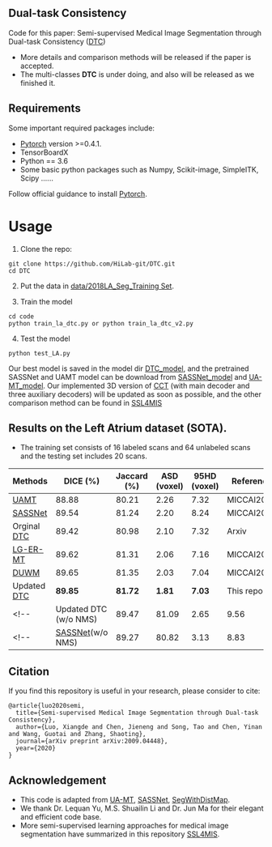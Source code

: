 ## Dual-task Consistency
Code for this paper: Semi-supervised Medical Image Segmentation through Dual-task Consistency ([DTC](https://arxiv.org/pdf/2009.04448.pdf))
* More details and comparison methods will be released if the paper is accepted. 
* The multi-classes **DTC** is under doing, and also will be released as we finished it.
## Requirements
Some important required packages include:
* [Pytorch][torch_link] version >=0.4.1.
* TensorBoardX
* Python == 3.6 
* Some basic python packages such as Numpy, Scikit-image, SimpleITK, Scipy ......

Follow official guidance to install [Pytorch][torch_link].

[torch_link]:https://pytorch.org/

# Usage

1. Clone the repo:
```
git clone https://github.com/HiLab-git/DTC.git 
cd DTC
```
2. Put the data in [data/2018LA_Seg_Training Set](https://github.com/Luoxd1996/DTC/tree/master/data/2018LA_Seg_Training%20Set).

3. Train the model
```
cd code
python train_la_dtc.py or python train_la_dtc_v2.py
```

4. Test the model
```
python test_LA.py
```
Our best model is saved in the model dir [DTC_model](https://github.com/Luoxd1996/DTC/tree/master/model), and the pretrained SASSNet and UAMT model can be download from [SASSNet_model](https://github.com/kleinzcy/SASSnet/tree/master/model) and [UA-MT_model](https://github.com/yulequan/UA-MT/tree/master/model). Our implemented 3D version of [CCT](https://arxiv.org/abs/2003.09005) (with main decoder and three auxiliary decoders) will be updated as soon as possible, and the other comparison method can be found in [SSL4MIS](https://github.com/HiLab-git/SSL4MIS)

## Results on the Left Atrium dataset (SOTA).
* The training set consists of 16 labeled scans and 64 unlabeled scans and the testing set includes 20 scans.

|Methods|DICE (%) | Jaccard (%) | ASD (voxel) | 95HD (voxel)|Reference|Released Date|
|---|---|---|---|---|---|---|
|[UAMT](https://arxiv.org/pdf/1907.07034.pdf)|88.88|80.21|2.26|7.32|MICCAI2019|2019-10|
|[SASSNet](https://arxiv.org/pdf/2007.10732.pdf)|89.54|81.24|2.20|8.24|MICCAI2020|2020-07|
|Orginal [DTC](https://arxiv.org/pdf/2009.04448.pdf)|89.42|80.98|2.10|7.32|Arxiv|2020-09|
|[LG-ER-MT](https://link.springer.com/chapter/10.1007/978-3-030-59710-8_55)|89.62|81.31| 2.06| 7.16|MICCAI2020|2020-10|
[DUWM](https://link.springer.com/chapter/10.1007%2F978-3-030-59710-8_53)|89.65| 81.35| 2.03| 7.04|MICCAI2020|2020-10|
|Updated [DTC](https://arxiv.org/pdf/2009.04448.pdf)|**89.85**|**81.72**|**1.81**|**7.03**|This repo|2020-10|
<!--|Updated DTC (w/o NMS)|89.47|81.09|2.65|9.56|Ours|2020-10|-->
<!--|[SASSNet](https://arxiv.org/pdf/2007.10732.pdf)(w/o NMS)|89.27|80.82|3.13|8.83|MICCAI2020|2020-07|-->

## Citation
If you find this repository is useful in your research, please consider to cite:

	@article{luo2020semi,
	  title={Semi-supervised Medical Image Segmentation through Dual-task Consistency},
	  author={Luo, Xiangde and Chen, Jieneng and Song, Tao and Chen, Yinan and Wang, Guotai and Zhang, Shaoting},
	  journal={arXiv preprint arXiv:2009.04448},
	  year={2020}
	}

## Acknowledgement
* This code is adapted from [UA-MT](https://github.com/yulequan/UA-MT), [SASSNet](https://github.com/kleinzcy/SASSnet), [SegWithDistMap](https://github.com/JunMa11/SegWithDistMap). 
* We thank Dr. Lequan Yu, M.S. Shuailin Li and Dr. Jun Ma for their elegant and efficient code base.
* More semi-supervised learning approaches for medical image segmentation have summarized in this repository [SSL4MIS](https://github.com/Luoxd1996/awesome-semi-supervised-learning-for-medical-image-segmentation).

